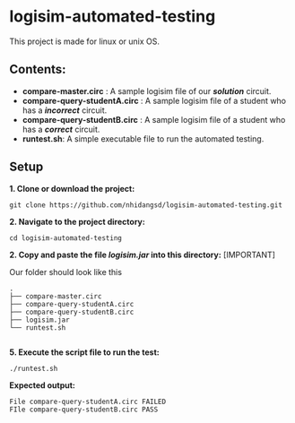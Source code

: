 # logisim-automated-testing
This project is made for linux or unix OS.

## Contents:
- **compare-master.circ** : A sample logisim file of our ***solution*** circuit.
- **compare-query-studentA.circ** : A sample logisim file of a student who has a ***incorrect*** circuit.
- **compare-query-studentB.circ** : A sample logisim file of a student who has a ***correct*** circuit.
- **runtest.sh**: A simple executable file to run the automated testing.

## Setup

**1. Clone or download the project:**
```
git clone https://github.com/nhidangsd/logisim-automated-testing.git
```
**2. Navigate to the project directory:**
```
cd logisim-automated-testing
```
**2. Copy and paste the file ***logisim.jar*** into this directory:** [IMPORTANT]

Our folder should look like this
```
.
├── compare-master.circ
├── compare-query-studentA.circ
├── compare-query-studentB.circ
├── logisim.jar
└── runtest.sh


```
**5. Execute the script file to run the test:**
```
./runtest.sh
```

**Expected output:**

```
File compare-query-studentA.circ FAILED
FIle compare-query-studentB.circ PASS
```
